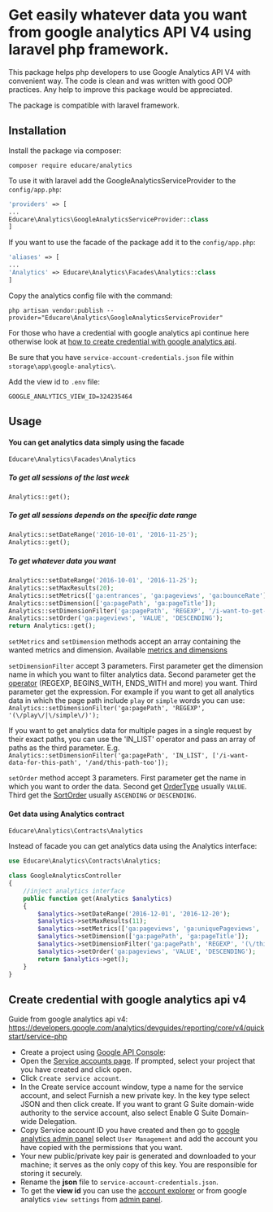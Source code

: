 

# Get easily whatever data you want from google analytics API V4 using laravel php framework.

This package helps php developers to use Google Analytics API V4 with convenient way. 
The code is clean and was written with good OOP practices.
Any help to improve this package would be appreciated.

The package is compatible with laravel framework.


## Installation

Install the package via composer:
``` shell
composer require educare/analytics
```
To use it with laravel add the GoogleAnalyticsServiceProvider to the `config/app.php`:
```php
'providers' => [
...
Educare\Analytics\GoogleAnalyticsServiceProvider::class
]
```

If you want to use the facade of the package add it to the `config/app.php`:
```php
'aliases' => [
...
'Analytics' => Educare\Analytics\Facades\Analytics::class
]
```
Copy the analytics config file with the command:
``` shell
php artisan vendor:publish --provider="Educare\Analytics\GoogleAnalyticsServiceProvider"
```
For those who have a credential with google analytics api continue here otherwise look at [how to create credential with google analytics api](#create-credential-with-google-analytics-api-v4).

Be sure that you have `service-account-credentials.json` file within `storage\app\google-analytics\`.

Add the view id to `.env` file: 
```
GOOGLE_ANALYTICS_VIEW_ID=324235464
```

## Usage

#### You can get analytics data simply using the facade 
`Educare\Analytics\Facades\Analytics`

##### To get all sessions of the last week
`Analytics::get();` 

##### To get all sessions depends on the specific date range
```php
Analytics::setDateRange('2016-10-01', '2016-11-25');
Analytics::get();
```

##### To get whatever data you want

```php
Analytics::setDateRange('2016-10-01', '2016-11-25');
Analytics::setMaxResults(20);
Analytics::setMetrics(['ga:entrances', 'ga:pageviews', 'ga:bounceRate']);
Analytics::setDimension(['ga:pagePath', 'ga:pageTitle']);
Analytics::setDimensionFilter('ga:pagePath', 'REGEXP', '/i-want-to-get-all-data-that-has-this-page-path');
Analytics::setOrder('ga:pageviews', 'VALUE', 'DESCENDING');
return Analytics::get();
```

`setMetrics` and `setDimension` methods accept an array containing the wanted metrics and dimension. Available [metrics and dimensions](https://developers.google.com/analytics/devguides/reporting/core/dimsmets)

`setDimensionFilter` accept 3 parameters. First parameter get the dimension name in which you want to filter analytics data. Second parameter get the [operator](https://developers.google.com/analytics/devguides/reporting/core/v4/rest/v4/reports/batchGet#operator) (REGEXP, BEGINS_WITH, ENDS_WITH and more) you want. Third parameter get the expression. For example if you want to get all analytics data in which the page path include `play` or `simple` words you can use: `Analytics::setDimensionFilter('ga:pagePath', 'REGEXP', '(\/play\/|\/simple\/)');`

If you want to get analytics data for multiple pages in a single request by their exact paths, you can use the 'IN_LIST' operator and pass an array of paths as the third parameter. E.g. 
`Analytics::setDimensionFilter('ga:pagePath', 'IN_LIST', ['/i-want-data-for-this-path', '/and/this-path-too']);`

`setOrder` method accept 3 parameters. First parameter get the name in which you want to order the data. Second get [OrderType](https://developers.google.com/analytics/devguides/reporting/core/v4/rest/v4/reports/batchGet#ordertype) usually `VALUE`. Third get the [SortOrder](https://developers.google.com/analytics/devguides/reporting/core/v4/rest/v4/reports/batchGet#sortorder) usually `ASCENDING` or `DESCENDING`.

#### Get data using Analytics contract 
`Educare\Analytics\Contracts\Analytics`

Instead of facade you can get analytics data using the Analytics interface:
```php
use Educare\Analytics\Contracts\Analytics;

class GoogleAnalyticsController
{
    //inject analytics interface
    public function get(Analytics $analytics)
    {
        $analytics->setDateRange('2016-12-01', '2016-12-20');
        $analytics->setMaxResults(11);
        $analytics->setMetrics(['ga:pageviews', 'ga:uniquePageviews', 'ga:avgTimeOnPage', 'ga:entrances', 'ga:bounceRate']);
        $analytics->setDimension(['ga:pagePath', 'ga:pageTitle']);
        $analytics->setDimensionFilter('ga:pagePath', 'REGEXP', '(\/this-value-in-path\/|\/or-this-value-in-path\/)');
        $analytics->setOrder('ga:pageviews', 'VALUE', 'DESCENDING');
        return $analytics->get();
    }
}    
```

## Create credential with google analytics api v4
Guide from google analytics api v4: https://developers.google.com/analytics/devguides/reporting/core/v4/quickstart/service-php
 - Create a project using [Google API Console](https://console.developers.google.com/start/api?id=analyticsreporting.googleapis.com&credential=client_key):
  - Open the [Service accounts page](https://console.developers.google.com/permissions/serviceaccounts). If prompted, select your project that you have created and click open.
 - Click `Create service account`.
 - In the Create service account window, type a name for the service account, and select Furnish a new private key. In the key type select JSON and then click create. If you want to grant G Suite domain-wide authority to the service account, also select Enable G Suite Domain-wide Delegation.
 - Copy Service account ID you have created and then go to [google analytics admin panel](https://analytics.google.com/analytics/web/#management/Settings) select `User Management` and add the account you have copied with the permissions that you want.
 - Your new public/private key pair is generated and downloaded to your machine; it serves as the only copy of this key. You are responsible for storing it securely.
 - Rename the **json** file to `service-account-credentials.json`.
 - To get the **view id** you can use the [account explorer](https://ga-dev-tools.appspot.com/account-explorer/) or from google analytics `view settings` from [admin panel](https://analytics.google.com/analytics/web/#management/Settings).
